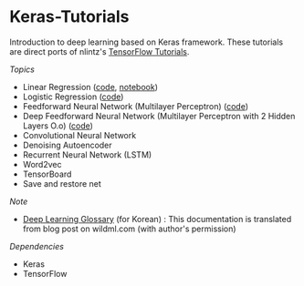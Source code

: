 # Keras-Tutorials

Introduction to deep learning based on Keras framework. These tutorials are direct ports of nlintz's [TensorFlow Tutorials](https://github.com/nlintz/TensorFlow-Tutorials).

*Topics*

* Linear Regression ([code](https://github.com/tgjeon/Keras-Tutorials/blob/master/01_linear_regression.py), [notebook](https://github.com/tgjeon/Keras-Tutorials/blob/master/01_linear_regression.ipynb))
* Logistic Regression ([code](https://github.com/tgjeon/Keras-Tutorials/blob/master/02_logistic_regression.py))
* Feedforward Neural Network (Multilayer Perceptron) ([code](https://github.com/tgjeon/Keras-Tutorials/blob/master/03_net.py))
* Deep Feedforward Neural Network (Multilayer Perceptron with 2 Hidden Layers O.o) ([code](https://github.com/tgjeon/Keras-Tutorials/blob/master/04_modern_net.py))
* Convolutional Neural Network
* Denoising Autoencoder
* Recurrent Neural Network (LSTM)
* Word2vec
* TensorBoard
* Save and restore net

*Note*
* [Deep Learning Glossary](https://github.com/tgjeon/Keras-Tutorials/blob/master/DeepLearningGlossary.md) (for Korean)
: This documentation is translated from blog post on wildml.com (with author's permission)

*Dependencies*
* Keras
* TensorFlow

